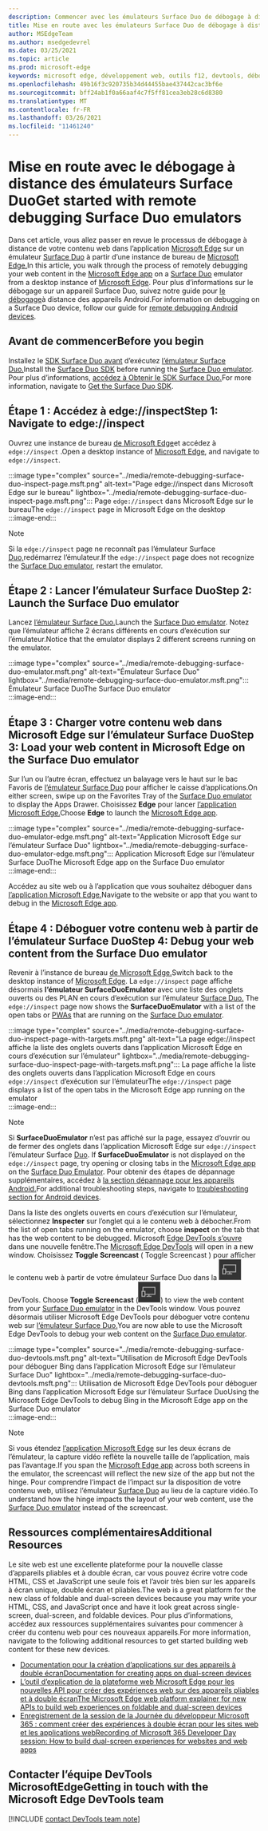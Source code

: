 ```yaml
---
description: Commencer avec les émulateurs Surface Duo de débogage à distance.
title: Mise en route avec les émulateurs Surface Duo de débogage à distance
author: MSEdgeTeam
ms.author: msedgedevrel
ms.date: 03/25/2021
ms.topic: article
ms.prod: microsoft-edge
keywords: microsoft edge, développement web, outils f12, devtools, débogage à distance, android, surface duo
ms.openlocfilehash: 49b16f3c920735b34d44455bae437442cac3bf6e
ms.sourcegitcommit: bff24ab1f0a66aaf4c7f5ff81cea3eb28c6d8380
ms.translationtype: MT
ms.contentlocale: fr-FR
ms.lasthandoff: 03/26/2021
ms.locfileid: "11461240"
---
```

# <a name="get-started-with-remote-debugging-surface-duo-emulators"></a><span data-ttu-id="c683d-104">Mise en route avec le débogage à distance des émulateurs Surface Duo</span><span class="sxs-lookup"><span data-stu-id="c683d-104">Get started with remote debugging Surface Duo emulators</span></span>  

<span data-ttu-id="c683d-105">Dans cet article, vous allez passer en revue le processus de débogage à distance de votre contenu web dans l’application [Microsoft Edge][GooglePlayStoreAppsComMicrosoftEmmx] sur un émulateur [Surface Duo][MicrosoftSurfaceDevicesSurfaceDuo] à partir d’une instance de bureau de [Microsoft Edge.][MicrosoftEdge]</span><span class="sxs-lookup"><span data-stu-id="c683d-105">In this article, you walk through the process of remotely debugging your web content in the [Microsoft Edge app][GooglePlayStoreAppsComMicrosoftEmmx] on a [Surface Duo][MicrosoftSurfaceDevicesSurfaceDuo] emulator from a desktop instance of [Microsoft Edge][MicrosoftEdge].</span></span>  <span data-ttu-id="c683d-106">Pour plus d’informations sur le débogage sur un appareil Surface Duo, suivez notre guide pour [le débogage][DevtoolsRemoteDebuggingMain]à distance des appareils Android.</span><span class="sxs-lookup"><span data-stu-id="c683d-106">For information on debugging on a Surface Duo device, follow our guide for [remote debugging Android devices][DevtoolsRemoteDebuggingMain].</span></span>  

## <a name="before-you-begin"></a><span data-ttu-id="c683d-107">Avant de commencer</span><span class="sxs-lookup"><span data-stu-id="c683d-107">Before you begin</span></span>

<span data-ttu-id="c683d-108">Installez le [SDK Surface Duo avant][MicrosoftDownload100847] d’exécutez [l’émulateur Surface Duo.][DualScreenAndroidUseEmulator]</span><span class="sxs-lookup"><span data-stu-id="c683d-108">Install the [Surface Duo SDK][MicrosoftDownload100847] before running the [Surface Duo emulator][DualScreenAndroidUseEmulator].</span></span>  <span data-ttu-id="c683d-109">Pour plus d’informations, [accédez à Obtenir le SDK Surface Duo.][DualScreenAndroidGetDuoSdk]</span><span class="sxs-lookup"><span data-stu-id="c683d-109">For more information, navigate to [Get the Surface Duo SDK][DualScreenAndroidGetDuoSdk].</span></span>  

## <a name="step-1-navigate-to-edgeinspect"></a><span data-ttu-id="c683d-110">Étape 1 : Accédez à edge://inspect</span><span class="sxs-lookup"><span data-stu-id="c683d-110">Step 1: Navigate to edge://inspect</span></span>  

<span data-ttu-id="c683d-111">Ouvrez une instance de bureau [de Microsoft Edge][MicrosoftEdge]et accédez à `edge://inspect` .</span><span class="sxs-lookup"><span data-stu-id="c683d-111">Open a desktop instance of [Microsoft Edge][MicrosoftEdge], and navigate to `edge://inspect`.</span></span>  

:::image type="complex" source="../media/remote-debugging-surface-duo-inspect-page.msft.png" alt-text="Page edge://inspect dans Microsoft Edge sur le bureau" lightbox="../media/remote-debugging-surface-duo-inspect-page.msft.png":::
   <span data-ttu-id="c683d-113">Page `edge://inspect` dans Microsoft Edge sur le bureau</span><span class="sxs-lookup"><span data-stu-id="c683d-113">The `edge://inspect` page in Microsoft Edge on the desktop</span></span>  
:::image-end:::

> [!NOTE]
> <span data-ttu-id="c683d-114">Si la `edge://inspect` page ne reconnaît pas l’émulateur Surface [Duo,][DualScreenAndroidUseEmulator]redémarrez l’émulateur.</span><span class="sxs-lookup"><span data-stu-id="c683d-114">If the `edge://inspect` page does not recognize the [Surface Duo emulator][DualScreenAndroidUseEmulator], restart the emulator.</span></span>  

## <a name="step-2-launch-the-surface-duo-emulator"></a><span data-ttu-id="c683d-115">Étape 2 : Lancer l’émulateur Surface Duo</span><span class="sxs-lookup"><span data-stu-id="c683d-115">Step 2: Launch the Surface Duo emulator</span></span>  

<span data-ttu-id="c683d-116">Lancez [l’émulateur Surface Duo.][DualScreenAndroidUseEmulator]</span><span class="sxs-lookup"><span data-stu-id="c683d-116">Launch the [Surface Duo emulator][DualScreenAndroidUseEmulator].</span></span>  <span data-ttu-id="c683d-117">Notez que l’émulateur affiche 2 écrans différents en cours d’exécution sur l’émulateur.</span><span class="sxs-lookup"><span data-stu-id="c683d-117">Notice that the emulator displays 2 different screens running on the emulator.</span></span>  

:::image type="complex" source="../media/remote-debugging-surface-duo-emulator.msft.png" alt-text="Émulateur Surface Duo" lightbox="../media/remote-debugging-surface-duo-emulator.msft.png":::
   <span data-ttu-id="c683d-119">Émulateur Surface Duo</span><span class="sxs-lookup"><span data-stu-id="c683d-119">The Surface Duo emulator</span></span>  
:::image-end:::  

## <a name="step-3-load-your-web-content-in-microsoft-edge-on-the-surface-duo-emulator"></a><span data-ttu-id="c683d-120">Étape 3 : Charger votre contenu web dans Microsoft Edge sur l’émulateur Surface Duo</span><span class="sxs-lookup"><span data-stu-id="c683d-120">Step 3: Load your web content in Microsoft Edge on the Surface Duo emulator</span></span>  

<span data-ttu-id="c683d-121">Sur l’un ou l’autre écran, effectuez un balayage vers le haut sur le bac Favoris de [l’émulateur Surface Duo][DualScreenAndroidUseEmulator] pour afficher le caisse d’applications.</span><span class="sxs-lookup"><span data-stu-id="c683d-121">On either screen, swipe up on the Favorites Tray of the [Surface Duo emulator][DualScreenAndroidUseEmulator] to display the Apps Drawer.</span></span>  <span data-ttu-id="c683d-122">Choisissez **Edge** pour lancer [l’application Microsoft Edge.][GooglePlayStoreAppsComMicrosoftEmmx]</span><span class="sxs-lookup"><span data-stu-id="c683d-122">Choose **Edge** to launch the [Microsoft Edge app][GooglePlayStoreAppsComMicrosoftEmmx].</span></span>  

:::image type="complex" source="../media/remote-debugging-surface-duo-emulator-edge.msft.png" alt-text="Application Microsoft Edge sur l’émulateur Surface Duo" lightbox="../media/remote-debugging-surface-duo-emulator-edge.msft.png":::
   <span data-ttu-id="c683d-124">Application Microsoft Edge sur l’émulateur Surface Duo</span><span class="sxs-lookup"><span data-stu-id="c683d-124">The Microsoft Edge app on the Surface Duo emulator</span></span>  
:::image-end:::  

<span data-ttu-id="c683d-125">Accédez au site web ou à l’application que vous souhaitez déboguer dans [l’application Microsoft Edge.][GooglePlayStoreAppsComMicrosoftEmmx]</span><span class="sxs-lookup"><span data-stu-id="c683d-125">Navigate to the website or app that you want to debug in the [Microsoft Edge app][GooglePlayStoreAppsComMicrosoftEmmx].</span></span>  

## <a name="step-4-debug-your-web-content-from-the-surface-duo-emulator"></a><span data-ttu-id="c683d-126">Étape 4 : Déboguer votre contenu web à partir de l’émulateur Surface Duo</span><span class="sxs-lookup"><span data-stu-id="c683d-126">Step 4: Debug your web content from the Surface Duo emulator</span></span>  

<span data-ttu-id="c683d-127">Revenir à l’instance de bureau [de Microsoft Edge.][MicrosoftEdge]</span><span class="sxs-lookup"><span data-stu-id="c683d-127">Switch back to the desktop instance of [Microsoft Edge][MicrosoftEdge].</span></span>  <span data-ttu-id="c683d-128">La `edge://inspect` page affiche désormais **l’émulateur SurfaceDuoEmulator** avec une liste des onglets ouverts ou des PLAN en cours d’exécution sur l’émulateur [Surface Duo.][DualScreenAndroidUseEmulator] [][ProgressiveWebAppsIndex]</span><span class="sxs-lookup"><span data-stu-id="c683d-128">The `edge://inspect` page now shows the **SurfaceDuoEmulator** with a list of the open tabs or [PWAs][ProgressiveWebAppsIndex] that are running on the [Surface Duo emulator][DualScreenAndroidUseEmulator].</span></span>  

:::image type="complex" source="../media/remote-debugging-surface-duo-inspect-page-with-targets.msft.png" alt-text="La page edge://inspect affiche la liste des onglets ouverts dans l’application Microsoft Edge en cours d’exécution sur l’émulateur" lightbox="../media/remote-debugging-surface-duo-inspect-page-with-targets.msft.png":::
   <span data-ttu-id="c683d-130">La page affiche la liste des onglets ouverts dans l’application Microsoft Edge en cours `edge://inspect` d’exécution sur l’émulateur</span><span class="sxs-lookup"><span data-stu-id="c683d-130">The `edge://inspect` page displays a list of the open tabs in the Microsoft Edge app running on the emulator</span></span>  
:::image-end:::  

> [!NOTE]
> <span data-ttu-id="c683d-131">Si **SurfaceDuoEmulator** n’est pas affiché sur la page, essayez d’ouvrir ou de fermer des onglets dans l’application Microsoft Edge sur `edge://inspect` l’émulateur Surface [Duo][DualScreenAndroidUseEmulator]. [][GooglePlayStoreAppsComMicrosoftEmmx]</span><span class="sxs-lookup"><span data-stu-id="c683d-131">If **SurfaceDuoEmulator** is not displayed on the `edge://inspect` page, try opening or closing tabs in the [Microsoft Edge app][GooglePlayStoreAppsComMicrosoftEmmx] on the [Surface Duo Emulator][DualScreenAndroidUseEmulator].</span></span>  <span data-ttu-id="c683d-132">Pour obtenir des étapes de dépannage supplémentaires, accédez à [la section dépannage pour les appareils Android.][DevtoolsRemoteDebuggingIndexTroubleshootingDevtoolsIsNotDetectingAndroidDevice]</span><span class="sxs-lookup"><span data-stu-id="c683d-132">For additional troubleshooting steps, navigate to [troubleshooting section for Android devices][DevtoolsRemoteDebuggingIndexTroubleshootingDevtoolsIsNotDetectingAndroidDevice].</span></span>  

<span data-ttu-id="c683d-133">Dans la liste des onglets ouverts en cours d’exécution sur l’émulateur, sélectionnez **Inspecter** sur l’onglet qui a le contenu web à débocher.</span><span class="sxs-lookup"><span data-stu-id="c683d-133">From the list of open tabs running on the emulator, choose **inspect** on the tab that has the web content to be debugged.</span></span>  <span data-ttu-id="c683d-134">Microsoft [Edge DevTools s’ouvre][DevtoolsIndex] dans une nouvelle fenêtre.</span><span class="sxs-lookup"><span data-stu-id="c683d-134">The [Microsoft Edge DevTools][DevtoolsIndex] will open in a new window.</span></span>  <span data-ttu-id="c683d-135">Choisissez **Toggle Screencast** \( Toggle Screencast \) pour afficher le contenu web à partir de votre émulateur Surface Duo dans la ![ fenêtre ](../media/toggle-screencast-icon.msft.png) DevTools. [][DualScreenAndroidUseEmulator]</span><span class="sxs-lookup"><span data-stu-id="c683d-135">Choose **Toggle Screencast** \(![Toggle Screencast](../media/toggle-screencast-icon.msft.png)\) to view the web content from your [Surface Duo emulator][DualScreenAndroidUseEmulator] in the DevTools window.</span></span>  <span data-ttu-id="c683d-136">Vous pouvez désormais utiliser Microsoft Edge DevTools pour déboguer votre contenu web sur [l’émulateur Surface Duo.][DualScreenAndroidUseEmulator]</span><span class="sxs-lookup"><span data-stu-id="c683d-136">You are now able to use the Microsoft Edge DevTools to debug your web content on the [Surface Duo emulator][DualScreenAndroidUseEmulator].</span></span>  

:::image type="complex" source="../media/remote-debugging-surface-duo-devtools.msft.png" alt-text="Utilisation de Microsoft Edge DevTools pour déboguer Bing dans l’application Microsoft Edge sur l’émulateur Surface Duo" lightbox="../media/remote-debugging-surface-duo-devtools.msft.png":::
   <span data-ttu-id="c683d-138">Utilisation de Microsoft Edge DevTools pour déboguer Bing dans l’application Microsoft Edge sur l’émulateur Surface Duo</span><span class="sxs-lookup"><span data-stu-id="c683d-138">Using the Microsoft Edge DevTools to debug Bing in the Microsoft Edge app on the Surface Duo emulator</span></span>  
:::image-end:::  

> [!NOTE]
> <span data-ttu-id="c683d-139">Si vous étendez [l’application Microsoft Edge][GooglePlayStoreAppsComMicrosoftEmmx] sur les deux écrans de l’émulateur, la capture vidéo reflète la nouvelle taille de l’application, mais pas l’avantage.</span><span class="sxs-lookup"><span data-stu-id="c683d-139">If you span the [Microsoft Edge app][GooglePlayStoreAppsComMicrosoftEmmx] across both screens in the emulator, the screencast will reflect the new size of the app but not the hinge.</span></span>  <span data-ttu-id="c683d-140">Pour comprendre l’impact de l’impact sur la disposition de votre contenu web, utilisez l’émulateur [Surface Duo][DualScreenAndroidUseEmulator] au lieu de la capture vidéo.</span><span class="sxs-lookup"><span data-stu-id="c683d-140">To understand how the hinge impacts the layout of your web content, use the [Surface Duo emulator][DualScreenAndroidUseEmulator] instead of the screencast.</span></span>  

## <a name="additional-resources"></a><span data-ttu-id="c683d-141">Ressources complémentaires</span><span class="sxs-lookup"><span data-stu-id="c683d-141">Additional Resources</span></span>  

<span data-ttu-id="c683d-142">Le site web est une excellente plateforme pour la nouvelle classe d’appareils pliables et à double écran, car vous pouvez écrire votre code HTML, CSS et JavaScript une seule fois et l’avoir très bien sur les appareils à écran unique, double écran et pliables.</span><span class="sxs-lookup"><span data-stu-id="c683d-142">The web is a great platform for the new class of foldable and dual-screen devices because you may write your HTML, CSS, and JavaScript once and have it look great across single-screen, dual-screen, and foldable devices.</span></span>  <span data-ttu-id="c683d-143">Pour plus d’informations, accédez aux ressources supplémentaires suivantes pour commencer à créer du contenu web pour ces nouveaux appareils.</span><span class="sxs-lookup"><span data-stu-id="c683d-143">For more information, navigate to the following additional resources to get started building web content for these new devices.</span></span>  

*   [<span data-ttu-id="c683d-144">Documentation pour la création d’applications sur des appareils à double écran</span><span class="sxs-lookup"><span data-stu-id="c683d-144">Documentation for creating apps on dual-screen devices</span></span>][DualScreenIndex]  
*   [<span data-ttu-id="c683d-145">L’outil d’explication de la plateforme web Microsoft Edge pour les nouvelles API pour créer des expériences web sur des appareils pliables et à double écran</span><span class="sxs-lookup"><span data-stu-id="c683d-145">The Microsoft Edge web platform explainer for new APIs to build web experiences on foldable and dual-screen devices</span></span>][GithubMicrosoftedgeMsedgeexplainersFoldablesExplainer]  
*   [<span data-ttu-id="c683d-146">Enregistrement de la session de la Journée du développeur Microsoft 365 : comment créer des expériences à double écran pour les sites web et les applications web</span><span class="sxs-lookup"><span data-stu-id="c683d-146">Recording of Microsoft 365 Developer Day session: How to build dual-screen experiences for websites and web apps</span></span>][YoutubeDxrzwsqxpvc]  

## <a name="getting-in-touch-with-the-microsoft-edge-devtools-team"></a><span data-ttu-id="c683d-147">Contacter l’équipe DevTools MicrosoftEdge</span><span class="sxs-lookup"><span data-stu-id="c683d-147">Getting in touch with the Microsoft Edge DevTools team</span></span>  

[!INCLUDE [contact DevTools team note](../includes/contact-devtools-team-note.md)]  

<!-- links -->  

[DevtoolsIndex]: ../index.md "Outils de développement Microsoft Edge (Chromium) | Documents Microsoft"  
[ProgressiveWebAppsIndex]: ../../progressive-web-apps-chromium/index.md "Applications web progressives sur Windows | Documents Microsoft"  
[DevtoolsRemoteDebuggingMain]: ./index.md "Commencer à déboguer à distance les appareils Android | Documents Microsoft"  
[DevtoolsRemoteDebuggingIndexTroubleshootingDevtoolsIsNotDetectingAndroidDevice]: ./index.md#troubleshooting-devtools-is-not-detecting-the-android-device "Résolution des problèmes : DevTools ne détecte pas l’appareil Android : mise en place du débogage à distance des appareils Android | Documents Microsoft"  

[DualScreenIndex]: /dual-screen/index "Créer des applications pour les appareils à double écran | Documents Microsoft"  
[DualScreenAndroidUseEmulator]: /dual-screen/android/use-emulator "Utiliser l’émulateur Surface DUo | Documents Microsoft"  
[DualScreenAndroidGetDuoSdk]: /dual-screen/android/get-duo-sdk "Obtenir le SDK Surface Duo | Documents Microsoft"  

[MicrosoftEdge]: https://www.microsoft.com/edge "Présentation du nouveau Microsoft Edge"  
[MicrosoftSurfaceDevicesSurfaceDuo]: https://www.microsoft.com/surface/devices/surface-duo "Nouveau modèle Surface Duo | Microsoft Surface"  
[MicrosoftDownload100847]: https://www.microsoft.com/download/details.aspx?id=100847 "Télécharger la version préliminaire du SDK Surface Duo | Centre de téléchargement Microsoft"  

[GooglePlayStoreAppsComMicrosoftEmmx]: https://play.google.com/store/apps/details?id=com.microsoft.emmx "Microsoft Edge : navigateur web | GooglePlay"  

[GithubMicrosoftedgeMsedgeexplainersFoldablesExplainer]: https://github.com/MicrosoftEdge/MSEdgeExplainers/blob/master/Foldables/explainer.md "Primitives de plateforme web pour les expériences | GitHub"  

[YoutubeDxrzwsqxpvc]: https://youtu.be/DXrZWsqXPVc "Comment créer des expériences à double écran pour le site web et les applications web | YouTube"  
